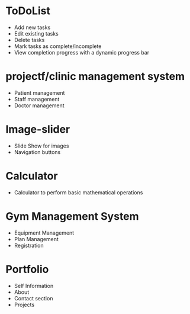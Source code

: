 # ToDoList

- Add new tasks
- Edit existing tasks
- Delete tasks
- Mark tasks as complete/incomplete
- View completion progress with a dynamic progress bar

# projectf/clinic management system

- Patient management
- Staff management
- Doctor management 


# Image-slider

- Slide Show for images
- Navigation buttons

# Calculator
- Calculator to perform basic mathematical operations

# Gym Management System
- Equipment Management
- Plan Management
- Registration

 # Portfolio
- Self Information
- About
- Contact section
- Projects
